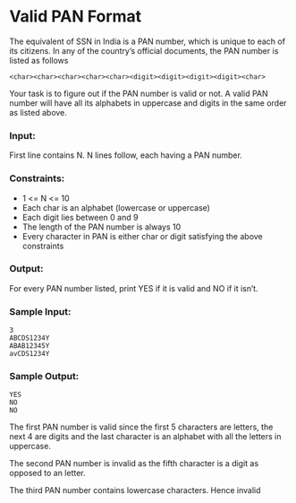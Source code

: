 Valid PAN Format
================

The equivalent of SSN in India is a PAN number, which is unique to each of its citizens. In any of the country’s official documents, the PAN number is listed as follows

    <char><char><char><char><char><digit><digit><digit><digit><char>
Your task is to figure out if the PAN number is valid or not. A valid PAN number will have all its alphabets in uppercase and digits in the same order as listed above.

### Input:

First line contains N. N lines follow, each having a PAN number.

### Constraints:

* 1 <= N <= 10
* Each char is an alphabet (lowercase or uppercase)
* Each digit lies between 0 and 9
* The length of the PAN number is always 10
* Every character in PAN is either char or digit satisfying the above constraints

### Output:

For every PAN number listed, print YES if it is valid and NO if it isn’t.

### Sample Input:

    3
    ABCDS1234Y
    ABAB12345Y
    avCDS1234Y

### Sample Output:

    YES
    NO
    NO

The first PAN number is valid since the first 5 characters are letters, the next 4 are digits and the last character is an alphabet with all the letters in uppercase.

The second PAN number is invalid as the fifth character is a digit as opposed to an letter.

The third PAN number contains lowercase characters. Hence invalid